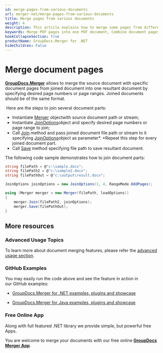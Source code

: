 ```yaml
---
id: merge-pages-from-various-documents
url: merger-net/merge-pages-from-various-documents
title: Merge pages from various documents
weight: 4
description: This article explains how to merge some pages from different documents into single PDF, DOCX, Excel or PowerPoint document using GroupDocs.Merger for .NET.
keywords: Merge PDF pages into one PDF document, Combine document pages into single document, Merge pages into document using GroupDocs.Merger for .NET
bookCollapseSection: true
productName: GroupDocs.Merger for .NET
hideChildren: False
---
```

# Merge document pages

**[GroupDocs.Merger](https://products.groupdocs.com/merger/net)** allows to merge the source document with specific document pages from joined document into one resultant document by specifying desired page numbers or page ranges. Joined documents should be of the same format.

 Here are the steps to join several document parts:

*   Instantiate [Merger](https://apireference.groupdocs.com/net/merger/groupdocs.merger/merger) objectwith source document path or stream;
*   Instantiate [JoinOptions](https://apireference.groupdocs.com/net/merger/groupdocs.merger.domain.options/joinoptions)object and specify desired page numbers or page range to join;
*   Call [Join](https://apireference.groupdocs.com/net/merger/groupdocs.merger.merger/join/methods/3) method and pass joined document file path or stream to it specifying [JoinOptions](https://apireference.groupdocs.com/net/merger/groupdocs.merger.domain.options/joinoptions)object as parameter*. *Repeat this step for every joined document part.
*   Call [Save](https://apireference.groupdocs.com/net/merger/groupdocs.merger.merger/save/methods/1) method specifying file path to save resultant document.

The following code sample demonstrates how to join document parts:

```csharp
string filePath = @"c:\sample.docx";
string filePath2 = @"c:\sample2.docx";
string filePathOut = @"c:\output\result.docx";

JoinOptions joinOptions = new JoinOptions(1, 4, RangeMode.OddPages);

using (Merger merger = new Merger(filePath, loadOptions))
{
    merger.Join(filePath2, joinOptions);
    merger.Save(filePathOut);
}
```

## More resources

### Advanced Usage Topics 

To learn more about document merging features, please refer the [advanced usage section](Advanced%2Busage.html).

### GitHub Examples 

You may easily run the code above and see the feature in action in our GitHub examples:

*   [GroupDocs.Merger for .NET examples, plugins and showcase](https://github.com/groupdocs-merger/GroupDocs.Merger-for-.NET)
    
*   [GroupDocs.Merger for Java examples, plugins and showcase](https://github.com/groupdocs-merger/GroupDocs.Merger-for-Java)
    

### Free Online App 

Along with full featured .NET library we provide simple, but powerful free Apps.

You are welcome to merge your documents with our free online **[GroupDocs Merger App](https://products.groupdocs.app/merger)**.
